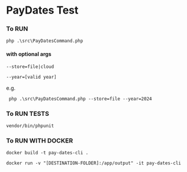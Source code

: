 # PayDates Test

### To RUN

`php .\src\PayDatesCommand.php `

#### with optional args

`--store=file|cloud`

`--year=[valid year]`

e.g.

` php .\src\PayDatesCommand.php --store=file --year=2024`

### To RUN TESTS

`vendor/bin/phpunit`

### To RUN WITH DOCKER

`docker build -t pay-dates-cli .`

`docker run -v "[DESTINATION-FOLDER]:/app/output" -it pay-dates-cli`


